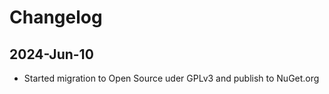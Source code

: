 # Changelog

## 2024-Jun-10

* Started migration to Open Source uder GPLv3 and publish to NuGet.org


